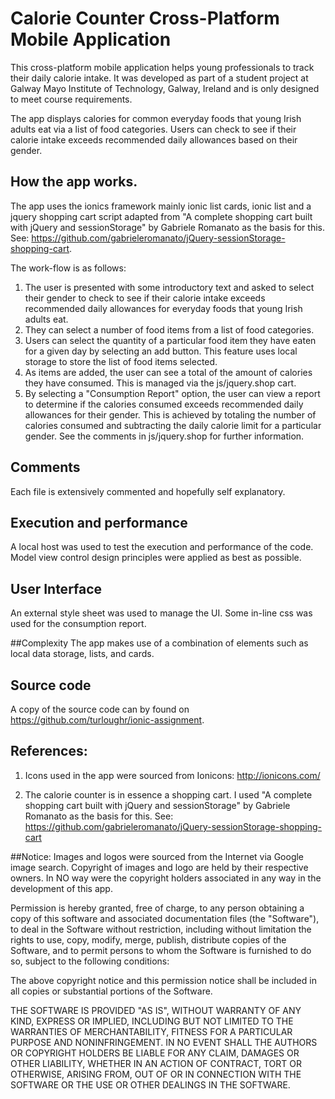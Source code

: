 # Calorie Counter Cross-Platform Mobile Application
This cross-platform mobile application helps young professionals to track their daily calorie intake.  It was developed as part of a student project at Galway Mayo Institute of Technology, Galway, Ireland and is only designed to meet course requirements. 

The app displays calories for common everyday foods that young Irish adults eat via a list of food categories. Users can check to see if their calorie intake exceeds recommended daily allowances based on their gender.

## How the app works.
The app uses the ionics framework mainly ionic list cards, ionic list and a jquery shopping cart script adapted from "A complete shopping cart built with jQuery and sessionStorage" by Gabriele Romanato as the basis for this. See: https://github.com/gabrieleromanato/jQuery-sessionStorage-shopping-cart.

The work-flow is as follows:
1. The user is presented with some introductory text and asked to select their gender to check to see if their calorie intake exceeds recommended daily allowances for everyday foods that young Irish adults eat. 
2. They can select a number of food items from a list of food categories. 
3. Users can select the quantity of a particular food item they have eaten for a given day by selecting an add button. This feature uses local storage to store the list of  food items selected.
4. As items are added, the user can see a total of the amount of calories they have consumed. This is managed via the js/jquery.shop cart.
5. By selecting a "Consumption Report" option, the user can view a report to determine if the calories consumed exceeds recommended daily allowances for their gender. This is achieved by totaling the number of calories consumed and subtracting the daily calorie limit for a particular gender. See the comments in  js/jquery.shop for further information.
								
## Comments 
Each file is extensively commented and hopefully self explanatory. 

## Execution and performance
A local host was used to test the execution and performance of the code. Model view control design principles were applied as best as possible.

## User Interface
An external style sheet was used to manage the UI. Some in-line css was used for the consumption report.

##Complexity
The app makes use of a combination of elements such as local data storage, lists, and cards. 

## Source code
A copy of the source code can by found on https://github.com/turloughr/ionic-assignment.

## References:
1. Icons used in the app were sourced from Ionicons: http://ionicons.com/ 

2. The calorie counter is in essence a shopping cart. I used "A complete shopping cart built with jQuery and sessionStorage" by Gabriele Romanato as the basis for this. See: https://github.com/gabrieleromanato/jQuery-sessionStorage-shopping-cart 

##Notice:
Images and logos were sourced from the Internet via Google image search. Copyright of images and logo are held by their respective owners. In NO way were the copyright holders associated in any way in the development of this app. 

Permission is hereby granted, free of charge, to any person obtaining a copy of this software and associated documentation files (the "Software"), to deal in the Software without restriction, including without limitation the rights to use, copy, modify, merge, publish, distribute copies of the Software, and to permit persons to whom the Software is furnished to do so, subject to the following conditions:

The above copyright notice and this permission notice shall be included in all copies or substantial portions of the Software.

THE SOFTWARE IS PROVIDED "AS IS", WITHOUT WARRANTY OF ANY KIND, EXPRESS OR IMPLIED, INCLUDING BUT NOT LIMITED TO THE WARRANTIES OF MERCHANTABILITY, FITNESS FOR A PARTICULAR PURPOSE AND NONINFRINGEMENT. IN NO EVENT SHALL THE AUTHORS OR COPYRIGHT HOLDERS BE LIABLE FOR ANY CLAIM, DAMAGES OR OTHER LIABILITY, WHETHER IN AN ACTION OF CONTRACT, TORT OR OTHERWISE, ARISING FROM, OUT OF OR IN CONNECTION WITH THE SOFTWARE OR THE USE OR OTHER DEALINGS IN THE SOFTWARE.
